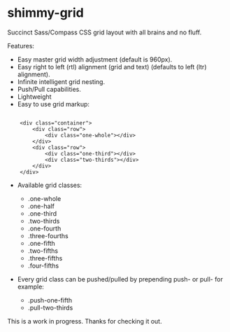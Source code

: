 shimmy-grid
===========

Succinct Sass/Compass CSS grid layout with all brains and no fluff.

Features:

* Easy master grid width adjustment (default is 960px).
* Easy right to left (rtl) alignment (grid and text) (defaults to left (ltr) alignment).
* Infinite intelligent grid nesting.
* Push/Pull capabilities.
* Lightweight
* Easy to use grid markup:

<pre><code>
	&lt;div class="container"&gt;
		&lt;div class="row"&gt;
			&lt;div class="one-whole"&gt;&lt;/div&gt;
		&lt;/div&gt;
		&lt;div class="row"&gt;
			&lt;div class="one-third"&gt;&lt;/div&gt;
			&lt;div class="two-thirds"&gt;&lt;/div&gt;
		&lt;/div&gt;
	&lt;/div&gt;
</code></pre>

* Available grid classes:
	- .one-whole
	- .one-half
	- .one-third
	- .two-thirds
	- .one-fourth
	- .three-fourths
	- .one-fifth
	- .two-fifths
	- .three-fifths
	- .four-fifths

* Every grid class can be pushed/pulled by prepending push- or pull- for example:
	- .push-one-fifth
	- .pull-two-thirds

This is a work in progress. Thanks for checking it out.